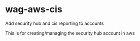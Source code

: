 # wag-aws-cis
Add security hub and cis reporting to accounts


This is for creating/managing the security hub account in aws 
